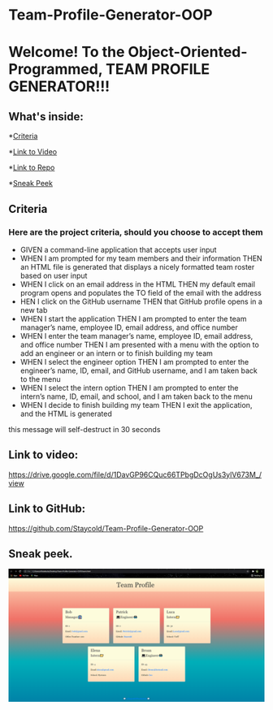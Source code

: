 # Team-Profile-Generator-OOP

<h1> Welcome! To the Object-Oriented-Programmed, TEAM PROFILE GENERATOR!!! </h1>

## What's inside:
*[Criteria](#criteria)
    
*[Link to Video](#link-to-video)

*[Link to Repo](#link-to-github)
    
*[Sneak Peek](#sneak-peek)
    

## Criteria
<h3> Here are the project criteria, should you choose to accept them </h3>


<ul>


  <li>GIVEN a command-line application that accepts user input</li>
<li>WHEN I am prompted for my team members and their information
THEN an HTML file is generated that displays a nicely formatted team roster based on user input</li>
<li>WHEN I click on an email address in the HTML
THEN my default email program opens and populates the TO field of the email with the address</li>
<li>HEN I click on the GitHub username
THEN that GitHub profile opens in a new tab</li>
<li>WHEN I start the application
THEN I am prompted to enter the team manager’s name, employee ID, email address, and office number</li>
<li>WHEN I enter the team manager’s name, employee ID, email address, and office number
THEN I am presented with a menu with the option to add an engineer or an intern or to finish building my team</li>
<li>WHEN I select the engineer option
THEN I am prompted to enter the engineer’s name, ID, email, and GitHub username, and I am taken back to the menu</li>
<li>WHEN I select the intern option
THEN I am prompted to enter the intern’s name, ID, email, and school, and I am taken back to the menu</li>
<li>WHEN I decide to finish building my team
THEN I exit the application, and the HTML is generated</li>

</ul>





<p> this message will self-destruct in 30 seconds</p>

## Link to video:
https://drive.google.com/file/d/1DavGP96CQuc66TPbgDcOgUs3ylV673M_/view

## Link to GitHub:
https://github.com/Staycold/Team-Profile-Generator-OOP

## Sneak peek. 

<img src="assets/sneakPeek.png"/>

